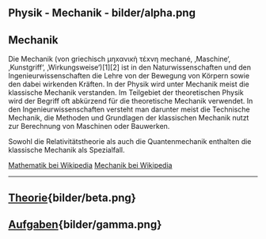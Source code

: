 
Physik - Mechanik - bilder/alpha.png
---
## Mechanik

Die Mechanik (von griechisch μηxανικὴ τέxνη mechané, ‚Maschine‘, ‚Kunstgriff‘, ‚Wirkungsweise‘)[1][2] ist in den Naturwissenschaften und den Ingenieurwissenschaften die Lehre von der Bewegung von Körpern sowie den dabei wirkenden Kräften. In der Physik wird unter Mechanik meist die klassische Mechanik verstanden. Im Teilgebiet der theoretischen Physik wird der Begriff oft abkürzend für die theoretische Mechanik verwendet. In den Ingenieurwissenschaften versteht man darunter meist die Technische Mechanik, die Methoden und Grundlagen der klassischen Mechanik nutzt zur Berechnung von Maschinen oder Bauwerken.

Sowohl die Relativitätstheorie als auch die Quantenmechanik enthalten die klassische Mechanik als Spezialfall.

[Mathematik bei Wikipedia](https://de.wikipedia.org/wiki/Mathematik)
[Mechanik bei Wikipedia](https://de.wikipedia.org/wiki/Mechanik)

---
## [Theorie](theorie.md){bilder/beta.png}
## [Aufgaben](aufgaben.md){bilder/gamma.png}
